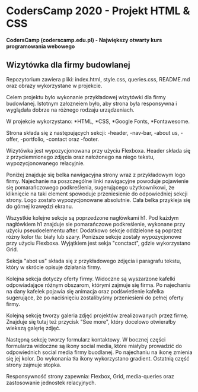 # CodersCamp 2020 - Projekt HTML & CSS
**CodersCamp (coderscamp.edu.pl) - Największy otwarty kurs programowania webowego** 

## Wizytówka dla firmy budowlanej

Repozytorium zawiera pliki: index.html, style.css, queries.css, README.md oraz obrazy wykorzystane w projekcie. 

Celem projektu było wykonanie przykładowej wizytówki dla firmy budowlanej. Istotnym załozneiem było, aby strona była responsywna i wyglądała dobrze na różnego rodzaju urządzeniach. 

W projekcie wykorzystano:
*HTML,
*CSS,
*Google Fonts,
*Fontawesome. 

Strona składa się z następujących sekcji: 
-header, 
-nav-bar, 
-about us, 
-offer, 
-portfolio, 
-contact oraz 
-footer. 

Wizytówka jest wypozycjonowana przy użyciu Flexboxa. 
Header składa się z przyciemnionego zdjęcia oraz nałożonego na niego tekstu, wypozycjonowanego relacyjnie. 

Poniżej znajduje się belka nawigacyjna strony wraz z przykładowym logo firmy. Najechanie na poszczególne linki nawigacyjne powoduje pojawienie się pomarańczowego podkreślenia, sugerującego użytkownikowi, że kliknięcie na taki element spowoduje przeniesienie do odpowiedniej sekcji strony. Logo zostało wypozycjonowane absolutnie. Cała belka przykleja się do górnej krawędzi ekranu. 

Wszystkie kolejne sekcje są poprzedzone nagłówkami h1. Pod każdym nagłówkiem h1 znajduje sie pomarańczowe podkreślenie, wykonane przy użyciu pseudoelementu after. Dodatkowo sekcje oddzielone są poprzez różny kolor tła: biały lub szary. Poniższe sekcje zostały wypozycjonowe przy użyciu Flexboxa. Wyjątkiem jest sekja "conctact", gdzie wykorzystano Grid. 

Sekcja "abot us" składa się z przykładowego zdjęcia i paragrafu tekstu, który w skrócie opisuje działania firmy. 

Kolejna sekcja dotyczy oferty firmy. Widoczne są wyszarzone kafelki odpowiadające różnym obszarom, którymi zajmuje się firma. Po najechaniu na dany kafelek pojawia się animacja oraz podświetlenie kafelka sugerujące, że po naciśnięciu zostalibyśmy przeniesieni do pełnej oferty firmy. 

Kolejną sekcję tworzy galeria zdjęć projektów zrealizowanych przez firmę. Znajduje się tutaj też przycisk "See more", który docelowo otwierałby wiekszą galęrię zdjęć.  

Następną sekcję tworzy formularz kontaktowy. W bocznej części formularza widoczne są ikony social media, które miałyby prowadzić do odpowiednich social media firmy buodlanej. Po najechaniu na ikonę zmienia się jej kolor. Do wykonania tła ikony wykorzystano gradient. Ostatnią część strony zajmuje stopka. 

Responsywność strony zapewnia: Flexbox, Grid, media-queries oraz zastosowanie jednostek relacyjnych.  


